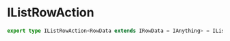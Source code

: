 # IListRowAction

```ts
export type IListRowAction<RowData extends IRowData = IAnything> = IListRowActionInternal<RowData>;
```


